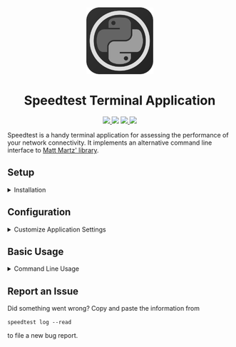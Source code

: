 <p align="center">
  <a title="Project Logo">
    <img height="150" style="margin-top:15px" src="https://raw.githubusercontent.com/hentai-chan/speedtest/master/speedtest.svg">
  </a>
</p>

<h1 align="center">Speedtest Terminal Application</h1>

<p align="center">
    <a href="https://github.com/hentai-chan/speedtest" title="Release Version">
        <img src="https://img.shields.io/badge/Release-1.0.1%20-blue">
    </a>
    <a title="Supported Python Versions">
        <img src="https://img.shields.io/badge/Python-3.8%20-blue">
    </a>
    <a href="https://www.gnu.org/licenses/gpl-3.0.en.html" title="License Information" target="_blank" rel="noopener noreferrer">
        <img src="https://img.shields.io/badge/License-GPLv3-blue.svg">
    </a>
    <a href="https://archive.softwareheritage.org/browse/origin/?origin_url=https://github.com/hentai-chan/speedtest" title="Software Heritage Archive" target="_blank" rel="noopener noreferrer">
        <img src="https://archive.softwareheritage.org/badge/origin/https://github.com/hentai-chan/speedtest.git/">
    </a>
</p>

Speedtest is a handy terminal application for assessing the performance of your
network connectivity. It implements an alternative command line interface to
[Matt Martz' library](https://github.com/sivel/speedtest-cli).

## Setup

<details>
<summary>Installation</summary>

```cli
git clone https://github.com/hentai-chan/speedtest.git
python -m venv venv/
source venv/bin/activate
pip install -e .
# test this script
speedtest --version
```

</details>

## Configuration

<details>
<summary>Customize Application Settings</summary>

**Optional**: Set default settings for `ping` and `bandwidth` tests. Run

```cli
speedtest config --help
```

to discover all available customizations.

**Example**: Set how many times to attempt the ping:

```cli
# defaults to 4
speedtest config --count=8
```

</details>

## Basic Usage

<details>
<summary>Command Line Usage</summary>

Execute ping test 100 times using `bing` as target and store the results to disk:

```cli
speedtest ping --count=100 --target=www.bing.com --save
```

View help page for `bandwidth`:

```cli
speedtest bandwidth --help
```

Plot previous bandwidth tests:

```cli
speedtest plot --history=bandwidth
```

Reset your application history:

```cli
speedtest config --reset=bandwidth
```

</details>

## Report an Issue

Did something went wrong? Copy and paste the information from

```cli
speedtest log --read
```

to file a new bug report.
